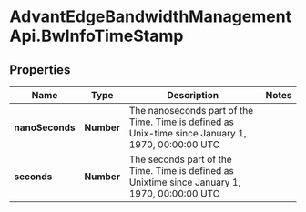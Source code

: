 # AdvantEdgeBandwidthManagementApi.BwInfoTimeStamp

## Properties
Name | Type | Description | Notes
------------ | ------------- | ------------- | -------------
**nanoSeconds** | **Number** | The nanoseconds part of the Time. Time is defined as Unix-time since January 1, 1970, 00:00:00 UTC | 
**seconds** | **Number** | The seconds part of the Time. Time is defined as Unixtime since January 1, 1970, 00:00:00 UTC | 


